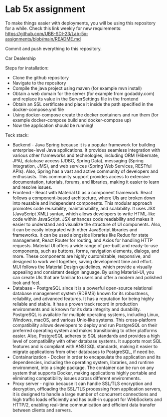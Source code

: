 # Lab 5x assignment

To make things easier with deployments, you will be using this repository for a while. Check this link weekly for new requirements: https://github.com/UBB-SDI-23/Lab-5x-assignments/blob/main/README.md 

Commit and push everything to this repository.

Car Dealership

Steps for installation:
- Clone the github repository
- Navigate to the repository
- Compile the java project using maven (for example mvn install)
- Obtain a web domain for the server (for example from godaddy.com) and replace its value in the ServerSettings file in the frontend
- Obtain an SSL certificate and place it inside the path specified in the docker-compose.yml file
- Using docker-compose create the docker containers and run them (for example docker-compose build and docker-compose up)
- Now the application should be running!

Teck stack:
- Backend - Java Spring because it is a popular framework for building enterprise-level Java applications. It provides seamless integration with various other frameworks and technologies, including ORM (Hibernate, JPA), database access (JDBC, Spring Data), messaging (Spring Integration, JMS), and web services (Spring Web Services, RESTful APIs). Also, Spring has a vast and active community of developers and enthusiasts. This community support provides access to extensive documentation, tutorials, forums, and libraries, making it easier to learn and resolve issues.
- Frontend - React with Material UI as a component framework. React follows a component-based architecture, where UIs are broken down into reusable and independent components. This modular approach promotes code reusability, maintainability, and scalability. It uses JSX (JavaScript XML) syntax, which allows developers to write HTML-like code within JavaScript. JSX enhances code readability and makes it easier to understand and visualize the structure of UI components. Also, it can be easily integrated with other JavaScript libraries and frameworks. It can be used alongside libraries like Redux for state management, React Router for routing, and Axios for handling HTTP requests. Material UI offers a wide range of pre-built and ready-to-use components, such as buttons, forms, navigation elements, dialogs, and more. These components are highly customizable, responsive, and designed to work well together, saving development time and effort. MUI follows the Material Design guidelines, which provide a visually appealing and consistent design language. By using Material-UI, you can create UIs that are familiar to users and offer a modern and polished look and feel.
- Database - PostgreSQL since it is a powerful open-source relational database management system (RDBMS) known for its robustness, reliability, and advanced features. It has a reputation for being highly reliable and stable. It has a proven track record in production environments and is known for its data integrity and durability. PostgreSQL is available for multiple operating systems, including Linux, Windows, macOS, and various Unix-like systems. This cross-platform compatibility allows developers to deploy and run PostgreSQL on their preferred operating system and makes transitioning to other platforms easier. Also, PostgreSQL adheres to SQL standards and provides a high level of compatibility with other database systems. It supports most SQL features and is compliant with ANSI SQL standards, making it easier to migrate applications from other databases to PostgreSQL, if need be.
- Containarization - Docker in order to  encapsulate the application and its dependencies, including the operating system, libraries, and runtime environment, into a single package. The container can be run on any system that supports Docker, making applications highly portable and eliminating compatibility issues across different environments.
- Proxy server - nginx because it can handle SSL/TLS encryption and decryption, offloading the SSL/TLS processing from application servers, it is designed to handle a large number of concurrent connections and high traffic loads efficiently and has built-in support for WebSockets and HTTP/2, enabling real-time communication and efficient data transfer between clients and servers.